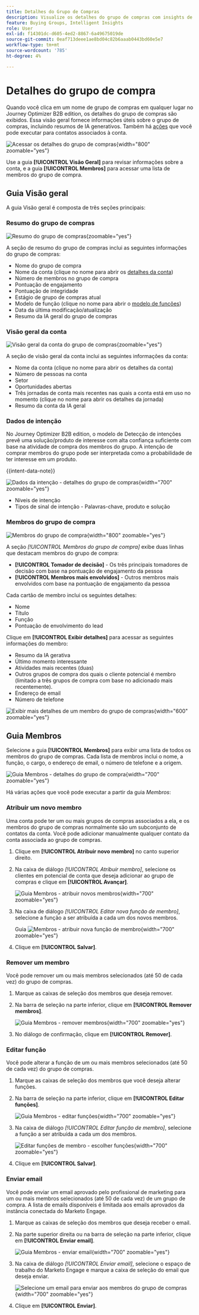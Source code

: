 ```yaml
---
title: Detalhes do Grupo de Compras
description: Visualize os detalhes do grupo de compras com insights de IA, gerencie funções de membro, rastreie pontuações de engajamento e analise dados de intenção no Journey Optimizer B2B edition.
feature: Buying Groups, Intelligent Insights
role: User
exl-id: f14301dc-d605-4ed2-8867-6a49675019de
source-git-commit: 0eaf713deee1ae8bd04c82b6aaab0443bd60e5e7
workflow-type: tm+mt
source-wordcount: '785'
ht-degree: 4%

---
```


# Detalhes do grupo de compra

Quando você clica em um nome de grupo de compras em qualquer lugar no Journey Optimizer B2B edition, os detalhes do grupo de compras são exibidos. Essa visão geral fornece informações úteis sobre o grupo de compras, incluindo resumos de IA generativos. Também há [ações](#buying-group-actions) que você pode executar para contatos associados à conta.

![Acessar os detalhes do grupo de compras](./assets/buying-group-details.png){width="800" zoomable="yes"}

Use a guia **[!UICONTROL Visão Geral]** para revisar informações sobre a conta, e a guia **[!UICONTROL Membros]** para acessar uma lista de membros do grupo de compra.

## Guia Visão geral

A guia Visão geral é composta de três seções principais:

### Resumo do grupo de compras

![Resumo do grupo de compras](./assets/details-page-buying-group-overview.png){zoomable="yes"}

A seção de resumo do grupo de compras inclui as seguintes informações do grupo de compras:

* Nome do grupo de compra
* Nome da conta (clique no nome para abrir os [detalhes da conta](../accounts/account-details.md))
* Número de membros no grupo de compra
* Pontuação de engajamento
* Pontuação de integridade
* Estágio de grupo de compras atual
* Modelo de função (clique no nome para abrir o [modelo de funções](buying-groups-role-templates.md#access-and-browse-role-templates))
* Data da última modificação/atualização
* Resumo da IA geral do grupo de compras

### Visão geral da conta

![Visão geral da conta do grupo de compras](./assets/details-page-buying-group-account-overview.png){zoomable="yes"}

A seção de visão geral da conta inclui as seguintes informações da conta:

* Nome da conta (clique no nome para abrir os detalhes da conta)
* Número de pessoas na conta
* Setor
* Oportunidades abertas
* Três jornadas de conta mais recentes nas quais a conta está em uso no momento (clique no nome para abrir os detalhes da jornada)
* Resumo da conta da IA geral

### Dados de intenção

No Journey Optimizer B2B edition, o modelo de Detecção de intenções prevê uma solução/produto de interesse com alta confiança suficiente com base na atividade de compra dos membros do grupo. A intenção de comprar membros do grupo pode ser interpretada como a probabilidade de ter interesse em um produto.

{{intent-data-note}}

![Dados da intenção - detalhes do grupo de compras](../accounts/assets/intent-data-panel.png){width="700" zoomable="yes"}

* Níveis de intenção
* Tipos de sinal de intenção - Palavras-chave, produto e solução

### Membros do grupo de compra

![Membros do grupo de compra](./assets/details-page-buying-group-members.png){width="800" zoomable="yes"}

A seção _[!UICONTROL Membros do grupo de compra]_ exibe duas linhas que destacam membros do grupo de compra:

* **[!UICONTROL Tomador de decisão]** - Os três principais tomadores de decisão com base na pontuação de engajamento da pessoa
* **[!UICONTROL Membros mais envolvidos]** - Outros membros mais envolvidos com base na pontuação de engajamento da pessoa

Cada cartão de membro inclui os seguintes detalhes:

* Nome
* Título
* Função
* Pontuação de envolvimento do lead

Clique em **[!UICONTROL Exibir detalhes]** para acessar as seguintes informações do membro:

* Resumo da IA gerativa
* Último momento interessante
* Atividades mais recentes (duas)
* Outros grupos de compra dos quais o cliente potencial é membro (limitado a três grupos de compra com base no adicionado mais recentemente).
* Endereço de email
* Número de telefone

![Exibir mais detalhes de um membro do grupo de compras](./assets/details-page-buying-group-members-view-details.png){width="600" zoomable="yes"}

## Guia Membros

Selecione a guia **[!UICONTROL Membros]** para exibir uma lista de todos os membros do grupo de compras. Cada lista de membros inclui o nome, a função, o cargo, o endereço de email, o número de telefone e a origem.

![Guia Membros - detalhes do grupo de compra](./assets/buying-group-details-members-tab.png){width="700" zoomable="yes"}

Há várias ações que você pode executar a partir da guia _Membros_:

### Atribuir um novo membro

Uma conta pode ter um ou mais grupos de compras associados a ela, e os membros do grupo de compras normalmente são um subconjunto de contatos da conta. Você pode adicionar manualmente qualquer contato da conta associada ao grupo de compras.

1. Clique em **[!UICONTROL Atribuir novo membro]** no canto superior direito.

1. Na caixa de diálogo _[!UICONTROL Atribuir membro]_, selecione os clientes em potencial de conta que deseja adicionar ao grupo de compras e clique em **[!UICONTROL Avançar]**.

   ![Guia Membros - atribuir novos membros](./assets/buying-group-details-assign-member.png){width="700" zoomable="yes"}

1. Na caixa de diálogo _[!UICONTROL Editar nova função de membro]_, selecione a função a ser atribuída a cada um dos novos membros.

   Guia ![Membros - atribuir nova função de membro](./assets/buying-group-details-assign-member-edit-role.png){width="700" zoomable="yes"}

1. Clique em **[!UICONTROL Salvar]**.

### Remover um membro

Você pode remover um ou mais membros selecionados (até 50 de cada vez) do grupo de compras.

1. Marque as caixas de seleção dos membros que deseja remover.

1. Na barra de seleção na parte inferior, clique em **[!UICONTROL Remover membros]**.

   ![Guia Membros - remover membros](./assets/buying-group-details-remove-selected.png){width="700" zoomable="yes"}

1. No diálogo de confirmação, clique em **[!UICONTROL Remover]**.

### Editar função

Você pode alterar a função de um ou mais membros selecionados (até 50 de cada vez) do grupo de compras.

1. Marque as caixas de seleção dos membros que você deseja alterar funções.

1. Na barra de seleção na parte inferior, clique em **[!UICONTROL Editar funções]**.

   ![Guia Membros - editar funções](./assets/buying-group-details-edit-roles.png){width="700" zoomable="yes"}

1. Na caixa de diálogo _[!UICONTROL Editar função de membro]_, selecione a função a ser atribuída a cada um dos membros.

   ![Editar funções de membro - escolher funções](./assets/buying-group-details-edit-roles-choose-roles.png){width="700" zoomable="yes"}

1. Clique em **[!UICONTROL Salvar]**.

### Enviar email

Você pode enviar um email aprovado pelo profissional de marketing para um ou mais membros selecionados (até 50 de cada vez) de um grupo de compra. A lista de emails disponíveis é limitada aos emails aprovados da instância conectada do Marketo Engage.

1. Marque as caixas de seleção dos membros que deseja receber o email.

1. Na parte superior direita ou na barra de seleção na parte inferior, clique em **[!UICONTROL Enviar email]**.

   ![Guia Membros - enviar email](./assets/buying-group-details-send-email.png){width="700" zoomable="yes"}

1. Na caixa de diálogo _[!UICONTROL Enviar email]_, selecione o espaço de trabalho do Marketo Engage e marque a caixa de seleção do email que deseja enviar.

   ![Selecione um email para enviar aos membros do grupo de compras](../accounts/assets/account-details-send-email-dialog.png){width="700" zoomable="yes"}

1. Clique em **[!UICONTROL Enviar]**.
